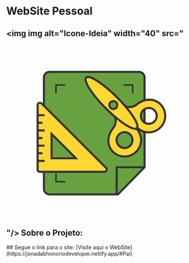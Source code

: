 <!-- Esse arquivo readme será usado como "roteiro" do projeto nesse primeiro momento -->
# WebSite Pessoal
## <img img alt="Icone-Ideia" width="40" src="<svg viewBox="0 0 1024 1024" class="icon" version="1.1" xmlns="http://www.w3.org/2000/svg" fill="#000000"><g id="SVGRepo_bgCarrier" stroke-width="0"></g><g id="SVGRepo_tracerCarrier" stroke-linecap="round" stroke-linejoin="round"></g><g id="SVGRepo_iconCarrier"><path d="M600.6 842H232c-16.4 0-29.7-13.3-29.7-29.7V211.7c0-16.4 13.3-29.7 29.7-29.7h482.4c16.4 0 29.7 13.3 29.7 29.7v484L600.6 842z" fill="#68A240"></path><path d="M602.9 847.5H232c-19.4 0-35.2-15.8-35.2-35.2V211.7c0-19.4 15.8-35.2 35.2-35.2h482.4c19.4 0 35.2 15.8 35.2 35.2V698L602.9 847.5zM232 187.5c-13.3 0-24.2 10.8-24.2 24.2v600.7c0 13.3 10.8 24.2 24.2 24.2h366.3l140.3-143V211.7c0-13.3-10.8-24.2-24.2-24.2H232z" fill="#333336"></path><path d="M314.3 777.4h-51.1v-45.1c0-2.2 1.8-4 4-4s4 1.8 4 4v37.1h43.1c2.2 0 4 1.8 4 4s-1.8 4-4 4zM599.5 842h-11V690.2h155.6v11H599.5z" fill="#333336"></path><path d="M168.5 360.5V709c0 6.1 5 11.1 11.1 11.1h348.5c10.9 0 16.4-13.2 8.7-20.9L189.4 351.8c-7.7-7.7-20.9-2.2-20.9 8.7z m75.1 155.7l131.1 131.1H243.6V516.2z" fill="#FFD632"></path><path d="M528.1 725.6H179.6c-9.1 0-16.6-7.4-16.6-16.6V360.5c0-7.3 4.2-13.6 11-16.4 6.8-2.8 14.2-1.3 19.3 3.8l347.3 347.3c5.2 5.2 6.6 12.6 3.8 19.3-2.7 6.9-9 11.1-16.3 11.1zM180.9 353.7c-1.2 0-2.2 0.3-2.7 0.5-1 0.4-4.2 2.1-4.2 6.2V709c0 3.1 2.5 5.6 5.6 5.6h348.5c4.2 0 5.8-3.2 6.2-4.2 0.4-1 1.5-4.4-1.5-7.4L185.5 355.7c-1.5-1.5-3.2-2-4.6-2zM388 652.8H238.1V503L388 652.8z m-138.9-11h112.3L249.1 529.5v112.3z" fill="#333336"></path><path d="M201.6 420.7h-30.5c-3 0-5.5-2.5-5.5-5.5s2.5-5.5 5.5-5.5h30.5c3 0 5.5 2.5 5.5 5.5s-2.4 5.5-5.5 5.5zM189.9 461.7h-18.8c-3 0-5.5-2.5-5.5-5.5s2.5-5.5 5.5-5.5h18.8c3 0 5.5 2.5 5.5 5.5s-2.5 5.5-5.5 5.5zM201.6 502.7h-30.5c-3 0-5.5-2.5-5.5-5.5s2.5-5.5 5.5-5.5h30.5c3 0 5.5 2.5 5.5 5.5s-2.4 5.5-5.5 5.5zM189.9 543.8h-18.8c-3 0-5.5-2.5-5.5-5.5s2.5-5.5 5.5-5.5h18.8c3 0 5.5 2.5 5.5 5.5s-2.5 5.5-5.5 5.5zM201.6 584.8h-30.5c-3 0-5.5-2.5-5.5-5.5s2.5-5.5 5.5-5.5h30.5c3 0 5.5 2.5 5.5 5.5s-2.4 5.5-5.5 5.5zM189.9 625.8h-18.8c-3 0-5.5-2.5-5.5-5.5s2.5-5.5 5.5-5.5h18.8c3 0 5.5 2.5 5.5 5.5s-2.5 5.5-5.5 5.5z" fill="#333336"></path><path d="M201.6 666.9h-30.5c-3 0-5.5-2.5-5.5-5.5s2.5-5.5 5.5-5.5h30.5c3 0 5.5 2.5 5.5 5.5s-2.4 5.5-5.5 5.5z" fill="#333336"></path><path d="M572.5 401.1c28 41.9 14.4 68.6 1.2 85.4-30.4 38.4-34.7 90.8 0 125.5s90.8 34.7 125.5 0c33.7-33.7 34.6-87.8 2.7-122.6L593 380.5l-20.5 20.6z m94.1 178.6c-16.7 16.7-43.8 16.7-60.5 0-16.7-16.7-16.7-43.8 0-60.5s43.8-16.7 60.5 0c16.8 16.6 16.8 43.7 0 60.5z" fill="#FFD632"></path><path d="M636.4 643.4c-25.2 0-48.8-9.8-66.6-27.6-17.6-17.6-26.6-40.2-26-65.3 0.6-23.3 9.6-47.3 25.6-67.4 24.7-31.2 12.2-58.6-1.4-78.9l-2.5-3.8 27.7-27.7 112.9 112.9c34.1 37.3 32.9 94.5-2.9 130.2-18 17.8-41.6 27.6-66.8 27.6z m-56.9-241.6c30 48.2 6.4 78.1-1.5 88.1-30.8 39-31 87.6-0.4 118.2 15.7 15.7 36.6 24.4 58.9 24.4 22.2 0 43.1-8.7 58.9-24.4 31.6-31.6 32.7-82 2.6-114.9L593 388.3l-13.5 13.5z m56.9 195.9c-12.4 0-24.7-4.7-34.1-14.1-18.8-18.8-18.8-49.5 0-68.3 18.8-18.8 49.5-18.8 68.3 0 18.8 18.8 18.8 49.5 0 68.3-9.5 9.4-21.8 14.1-34.2 14.1z m0-85.6c-9.5 0-19.1 3.6-26.4 10.9-14.5 14.5-14.5 38.2 0 52.7s38.2 14.5 52.7 0 14.5-38.2 0-52.7c-7.2-7.3-16.8-10.9-26.3-10.9z" fill="#333336"></path><path d="M598 375.5l108.8 108.8c34.8 31.9 88.9 31 122.6-2.7 34.7-34.7 34.7-90.8 0-125.5s-87-30.4-125.5 0c-16.7 13.2-43.5 26.8-85.4-1.2L598 375.5z m138.7 73.6c-16.7-16.7-16.7-43.8 0-60.5s43.8-16.7 60.5 0c16.7 16.7 16.7 43.8 0 60.5s-43.8 16.7-60.5 0z" fill="#FFD632"></path><path d="M766.7 513.2c-22.7 0-45.5-8.2-63.6-24.8l-0.2-0.2-112.7-112.7 27.7-27.7 3.8 2.5c38.8 25.9 62.5 14.4 78.9 1.4 20.2-15.9 44.1-25 67.4-25.6 25.2-0.6 47.7 8.4 65.3 26 17.8 17.8 27.6 41.5 27.6 66.6 0 25.2-9.8 48.8-27.6 66.6-18.3 18.6-42.4 27.9-66.6 27.9z m-56-32.8c32.9 30.1 83.4 28.9 114.9-2.6 15.7-15.7 24.4-36.6 24.4-58.9 0-22.2-8.7-43.1-24.4-58.9-30.6-30.6-79.2-30.4-118.2 0.4-6.3 5-20.6 16.3-42.5 16.3-12.7 0-27.9-3.8-45.5-14.8l-13.6 13.6 104.9 104.9z m56.2-13.3c-12.4 0-24.7-4.7-34.2-14.1-18.8-18.8-18.8-49.5 0-68.3 18.8-18.8 49.5-18.8 68.3 0 18.8 18.8 18.8 49.5 0 68.3-9.3 9.4-21.7 14.1-34.1 14.1z m0-85.5c-9.6 0-19.1 3.6-26.4 10.9-14.5 14.5-14.5 38.2 0 52.7s38.2 14.5 52.7 0 14.5-38.2 0-52.7c-7.2-7.3-16.7-10.9-26.3-10.9z" fill="#333336"></path><path d="M536.246493 378.736335a193 42.2 44.999 1 0 59.678771-59.680854 193 42.2 44.999 1 0-59.678771 59.680854Z" fill="#FFD632"></path><path d="M693.1 494.1c-12.4 0-30.7-7.7-54.5-23-31.7-20.4-69.4-51.8-106.2-88.5-36.7-36.7-68.2-74.4-88.5-106.2-22.3-34.8-28.4-57.7-18.1-67.9 10.3-10.3 33.1-4.2 67.9 18.1 31.7 20.3 69.4 51.8 106.2 88.5 36.7 36.7 68.2 74.4 88.5 106.2 22.3 34.8 28.4 57.7 18.1 67.9-3.3 3.3-7.7 4.9-13.4 4.9z m-254-279.4c-2.6 0-4.5 0.5-5.6 1.7-2.4 2.4-2.2 8.5 0.5 16.8 3.1 9.8 9.8 22.8 19.2 37.4 19.9 31.1 50.8 68.1 87 104.3s73.2 67.1 104.3 87c14.7 9.4 27.6 16 37.4 19.2 8.3 2.6 14.4 2.8 16.8 0.5 2.4-2.4 2.2-8.5-0.5-16.8-3.1-9.8-9.8-22.8-19.2-37.4-19.9-31.1-50.8-68.1-87-104.3s-73.2-67.1-104.3-87c-14.7-9.4-27.6-16-37.4-19.2-4.4-1.5-8.2-2.2-11.2-2.2z" fill="#333336"></path><path d="M560.791378 375.716354a21.5 21.5 0 1 0 30.405061-30.406122 21.5 21.5 0 1 0-30.405061 30.406122Z" fill="#68A240"></path><path d="M576 387.5c-7.2 0-14-2.8-19.1-7.9-10.5-10.5-10.5-27.6 0-38.1s27.6-10.5 38.1 0c5.1 5.1 7.9 11.9 7.9 19.1 0 7.2-2.8 14-7.9 19.1-5 5-11.8 7.8-19 7.8z m0-43c-4.1 0-8.2 1.6-11.3 4.7-6.2 6.2-6.2 16.4 0 22.6 3 3 7 4.7 11.3 4.7 4.3 0 8.3-1.7 11.3-4.7s4.7-7 4.7-11.3c0-4.3-1.7-8.3-4.7-11.3-3.1-3.1-7.2-4.7-11.3-4.7z" fill="#333336"></path><path d="M267.2 297.6c-2.2 0-4-1.8-4-4v-45.1h51.1c2.2 0 4 1.8 4 4s-1.8 4-4 4h-43.1v37.1c0 2.2-1.8 4-4 4zM680.4 297.6c-2.2 0-4-1.8-4-4v-37.1h-43.1c-2.2 0-4-1.8-4-4s1.8-4 4-4h51.1v45.1c0 2.2-1.8 4-4 4z" fill="#333336"></path></g></svg>"/> Sobre o Projeto:
  <p><p/>
## Segue o link para o site: 
[Visite aqui o WebSite](https://jonadabhonoriodeveloper.netlify.app/#Pai)
  
